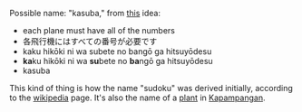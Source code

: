 Possible name: "kasuba," from [this][translate] idea:

- each plane must have all of the numbers
- 各飛行機にはすべての番号が必要です
- kaku hikōki ni wa subete no bangō ga hitsuyōdesu
- **ka**ku hikōki ni wa **su**bete no **ba**ngō ga hitsuyōdesu
- kasuba

This kind of thing is how the name "sudoku" was derived initially, according to
the [wikipedia][sudoku] page. It's also the name of a [plant][plant] in
[Kapampangan][kapampangan].


[translate]: https://translate.google.com/#view=home&op=translate&sl=auto&tl=ja&text=each%20plane%20must%20have%20all%20of%20the%20numbers
[plant]: https://pam.wikipedia.org/wiki/Kasuba
[sudoku]: https://en.wikipedia.org/wiki/Sudoku#Modern_Sudoku
[kapampangan]: https://en.wikipedia.org/wiki/Kapampangan_language
